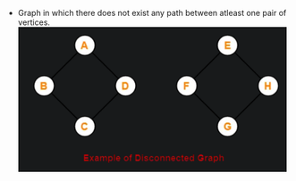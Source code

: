 - Graph in which there does not exist any path between atleast one pair of vertices.
![](../Images/Pasted%20image%2020230514110536.png)